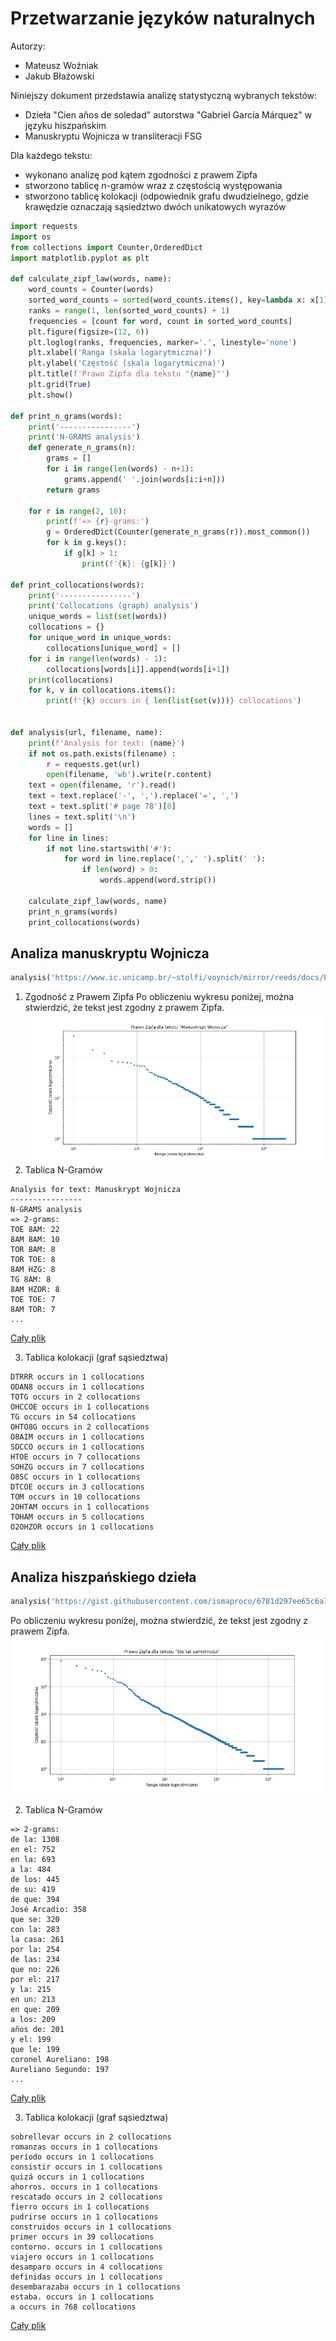 # Przetwarzanie języków naturalnych
Autorzy:
- Mateusz Woźniak
- Jakub Błażowski

Niniejszy dokument przedstawia analizę statystyczną wybranych tekstów:
- Dzieła "Cien años de soledad" autorstwa "Gabriel García Márquez" w języku hiszpańskim
- Manuskryptu Wojnicza w transliteracji FSG

Dla każdego tekstu:
- wykonano analizę pod kątem zgodności z prawem Zipfa
- stworzono tablicę n-gramów wraz z częstością występowania
- stworzono tablicę kolokacji (odpowiednik grafu dwudzielnego, gdzie krawędzie oznaczają sąsiedztwo dwóch unikatowych wyrazów

```python
import requests
import os
from collections import Counter,OrderedDict
import matplotlib.pyplot as plt

def calculate_zipf_law(words, name):
    word_counts = Counter(words)
    sorted_word_counts = sorted(word_counts.items(), key=lambda x: x[1], reverse=True)
    ranks = range(1, len(sorted_word_counts) + 1)
    frequencies = [count for word, count in sorted_word_counts]
    plt.figure(figsize=(12, 6))
    plt.loglog(ranks, frequencies, marker='.', linestyle='none')
    plt.xlabel('Ranga (skala logarytmiczna)')
    plt.ylabel('Częstość (skala logarytmiczna)')
    plt.title(f'Prawo Zipfa dla tekstu "{name}"')
    plt.grid(True)
    plt.show()

def print_n_grams(words):
    print('----------------')
    print('N-GRAMS analysis')
    def generate_n_grams(n):
        grams = []
        for i in range(len(words) - n+1):
            grams.append(' '.join(words[i:i+n]))
        return grams

    for r in range(2, 10):
        print(f'=> {r}-grams:')
        g = OrderedDict(Counter(generate_n_grams(r)).most_common())
        for k in g.keys():
            if g[k] > 1:
                print(f'{k}: {g[k]}')

def print_collocations(words):
    print('----------------')
    print('Collocations (graph) analysis')
    unique_words = list(set(words))
    collocations = {}
    for unique_word in unique_words:
        collocations[unique_word] = []
    for i in range(len(words) - 1):
        collocations[words[i]].append(words[i+1])
    print(collocations)
    for k, v in collocations.items():
        print(f'{k} occurs in { len(list(set(v)))} collocations')


def analysis(url, filename, name):
    print(f'Analysis for text: {name}')
    if not os.path.exists(filename) :
        r = requests.get(url)
        open(filename, 'wb').write(r.content)
    text = open(filename, 'r').read()
    text = text.replace('-', ',').replace('=', ',')
    text = text.split('# page 78')[0]
    lines = text.split('\n')
    words = []
    for line in lines:
        if not line.startswith('#'):
            for word in line.replace(',',' ').split(' '):
                if len(word) > 0:
                    words.append(word.strip())
    
    calculate_zipf_law(words, name)
    print_n_grams(words)
    print_collocations(words)
```

## Analiza manuskryptu Wojnicza
```python
analysis('https://www.ic.unicamp.br/~stolfi/voynich/mirror/reeds/docs/FSG.txt', 'fsg.txt','Manuskrypt Wojnicza')
```

1. Zgodność z Prawem Zipfa
Po obliczeniu wykresu poniżej, można stwierdzić, że tekst jest zgodny z prawem Zipfa.
![Prawo zipfa](fsg.png)
2. Tablica N-Gramów
```
Analysis for text: Manuskrypt Wojnicza
----------------
N-GRAMS analysis
=> 2-grams:
TOE 8AM: 22
8AM 8AM: 10
TOR 8AM: 8
TOR TOE: 8
8AM HZG: 8
TG 8AM: 8
8AM HZOR: 8
TOE TOE: 7
8AM TOR: 7
...
```

[Cały plik](fsg-ngrams.txt)

3. Tablica kolokacji (graf sąsiedztwa)
```
DTRRR occurs in 1 collocations
ODAN8 occurs in 1 collocations
TOTG occurs in 2 collocations
OHCCOE occurs in 1 collocations
TG occurs in 54 collocations
OHTO8G occurs in 2 collocations
O8AIM occurs in 1 collocations
SDCCO occurs in 1 collocations
HTOE occurs in 7 collocations
SOHZG occurs in 7 collocations
O8SC occurs in 1 collocations
DTCOE occurs in 3 collocations
TOM occurs in 10 collocations
2OHTAM occurs in 1 collocations
TOHAM occurs in 5 collocations
O2OHZOR occurs in 1 collocations
```

[Cały plik](fsg-collocations.txt)


## Analiza hiszpańskiego dzieła
```python
analysis('https://gist.githubusercontent.com/ismaproco/6781d297ee65c6a707cd3c901e87ec56/raw/20d3520cd7c53d99215845375b1dca16ac827bd7/gabriel_garcia_marquez_cien_annos_soledad.txt', 'soledad.txt','Sto lat samotności')
```
Po obliczeniu wykresu poniżej, można stwierdzić, że tekst jest zgodny z prawem Zipfa.
![Prawo zipfa](soledad.png)

2. Tablica N-Gramów
```
=> 2-grams:
de la: 1308 
en el: 752 
en la: 693 
a la: 484 
de los: 445 
de su: 419 
de que: 394 
José Arcadio: 358 
que se: 320 
con la: 283 
la casa: 261 
por la: 254 
de las: 234 
que no: 226 
por el: 217 
y la: 215 
en un: 213 
en que: 209 
a los: 209 
años de: 201 
y el: 199 
que le: 199 
coronel Aureliano: 198 
Aureliano Segundo: 197
...
```

[Cały plik](fsg-ngrams.txt)

3. Tablica kolokacji (graf sąsiedztwa)
```
sobrellevar occurs in 2 collocations
romanzas occurs in 1 collocations
período occurs in 1 collocations
consistir occurs in 1 collocations
quizá occurs in 1 collocations
ahorros. occurs in 1 collocations
rescatado occurs in 2 collocations
fierro occurs in 1 collocations
pudrirse occurs in 1 collocations
construidos occurs in 1 collocations
primer occurs in 39 collocations
contorno. occurs in 1 collocations
viajero occurs in 1 collocations
desamparo occurs in 4 collocations
definidas occurs in 1 collocations
desembarazaba occurs in 1 collocations
estaba. occurs in 1 collocations
a occurs in 768 collocations
```

[Cały plik](fsg-collocations.txt)
